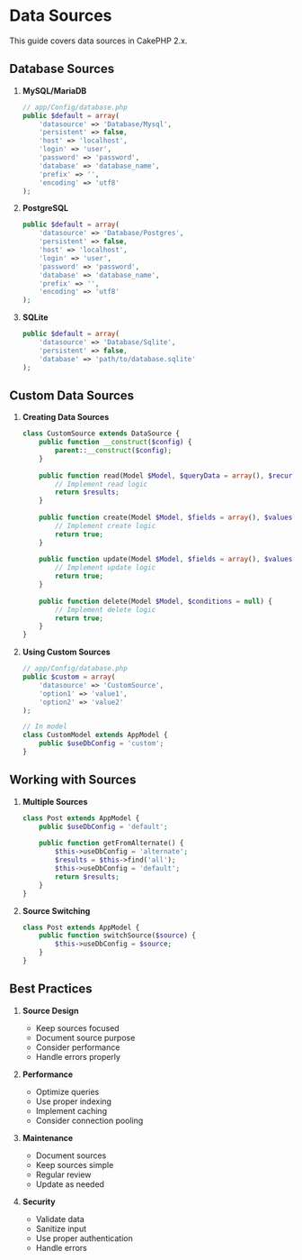# Data Sources

This guide covers data sources in CakePHP 2.x.

## Database Sources

1. **MySQL/MariaDB**
   ```php
   // app/Config/database.php
   public $default = array(
       'datasource' => 'Database/Mysql',
       'persistent' => false,
       'host' => 'localhost',
       'login' => 'user',
       'password' => 'password',
       'database' => 'database_name',
       'prefix' => '',
       'encoding' => 'utf8'
   );
   ```

2. **PostgreSQL**
   ```php
   public $default = array(
       'datasource' => 'Database/Postgres',
       'persistent' => false,
       'host' => 'localhost',
       'login' => 'user',
       'password' => 'password',
       'database' => 'database_name',
       'prefix' => '',
       'encoding' => 'utf8'
   );
   ```

3. **SQLite**
   ```php
   public $default = array(
       'datasource' => 'Database/Sqlite',
       'persistent' => false,
       'database' => 'path/to/database.sqlite'
   );
   ```

## Custom Data Sources

1. **Creating Data Sources**
   ```php
   class CustomSource extends DataSource {
       public function __construct($config) {
           parent::__construct($config);
       }
       
       public function read(Model $Model, $queryData = array(), $recursive = null) {
           // Implement read logic
           return $results;
       }
       
       public function create(Model $Model, $fields = array(), $values = array()) {
           // Implement create logic
           return true;
       }
       
       public function update(Model $Model, $fields = array(), $values = array(), $conditions = null) {
           // Implement update logic
           return true;
       }
       
       public function delete(Model $Model, $conditions = null) {
           // Implement delete logic
           return true;
       }
   }
   ```

2. **Using Custom Sources**
   ```php
   // app/Config/database.php
   public $custom = array(
       'datasource' => 'CustomSource',
       'option1' => 'value1',
       'option2' => 'value2'
   );
   
   // In model
   class CustomModel extends AppModel {
       public $useDbConfig = 'custom';
   }
   ```

## Working with Sources

1. **Multiple Sources**
   ```php
   class Post extends AppModel {
       public $useDbConfig = 'default';
       
       public function getFromAlternate() {
           $this->useDbConfig = 'alternate';
           $results = $this->find('all');
           $this->useDbConfig = 'default';
           return $results;
       }
   }
   ```

2. **Source Switching**
   ```php
   class Post extends AppModel {
       public function switchSource($source) {
           $this->useDbConfig = $source;
       }
   }
   ```

## Best Practices

1. **Source Design**
   - Keep sources focused
   - Document source purpose
   - Consider performance
   - Handle errors properly

2. **Performance**
   - Optimize queries
   - Use proper indexing
   - Implement caching
   - Consider connection pooling

3. **Maintenance**
   - Document sources
   - Keep sources simple
   - Regular review
   - Update as needed

4. **Security**
   - Validate data
   - Sanitize input
   - Use proper authentication
   - Handle errors 